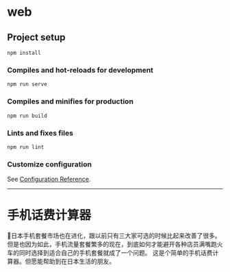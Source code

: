 # web

## Project setup
```
npm install
```

### Compiles and hot-reloads for development
```
npm run serve
```

### Compiles and minifies for production
```
npm run build
```

### Lints and fixes files
```
npm run lint
```

### Customize configuration
See [Configuration Reference](https://cli.vuejs.org/config/).

***
# 手机话费计算器

日本手机套餐市场也在进化，跟以前只有三大家可选的时候比起来改善了很多。
但是也因为如此，手机流量套餐繁多的现在，到底如何才能避开各种店员满嘴跑火车的同时选择到适合自己的手机套餐就成了一个问题。
这是个简单的手机话费计算器。但愿能帮助到在日本生活的朋友。